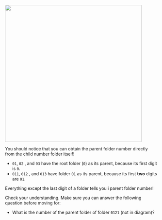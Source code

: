 <!--title={Parsing the File:Finding the Relationships Explained Part 2}-->

<!--badges={Python:22,Algorithms:11}-->

<!--concepts={directedGraphs, introToGraphs, useOfGraphs}-->

<img src = "https://i.imgur.com/d96KQDv.jpg" width = "450px"/>



You should notice that you can obtain the parent folder number directly from the child number folder itself!

*  `01`, `02` , and `03` have the root folder (`0`) as its parent, because its first digit is `0`.
* `011`, `012` , and `013` have folder `01` as its parent, because its first **two** digits are `01`.

Everything except the last digit of a folder tells you i parent folder number!

Check your understanding. Make sure you can answer the following question before moving for:

* What is the number of the parent folder of folder `0121` (not in diagram)?